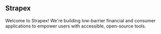 ## Strapex

Welcome to Strapex! We're building low-barrier financial and consumer applications to empower users with accessible, open-source tools.
